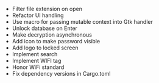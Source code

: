 - Filter file extension on open
- Refactor UI handling
- Use macro for passing mutable context into Gtk handler
- Unlock database on Enter
- Make decryption asynchronous
- Add icon to make password visible
- Add logo to locked screen
- Implement search
- Implement WIFI tag
- Honor WiFi standard
- Fix dependency versions in Cargo.toml
